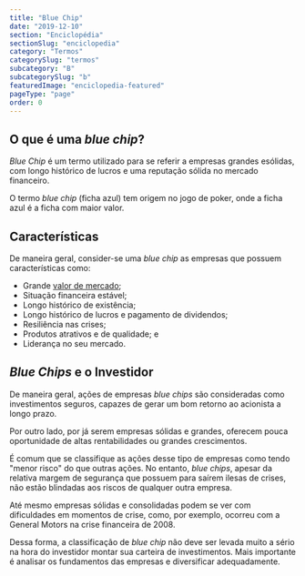 ```yaml
---
title: "Blue Chip"
date: "2019-12-10"
section: "Enciclopédia"
sectionSlug: "enciclopedia"
category: "Termos"
categorySlug: "termos"
subcategory: "B"
subcategorySlug: "b"
featuredImage: "enciclopedia-featured"
pageType: "page"
order: 0
---
```


## O que é uma *blue chip*?

*Blue Chip* é um termo utilizado para se referir a empresas grandes esólidas, com longo histórico de lucros e uma reputação sólida no mercado financeiro.

O termo *blue chip* (ficha azul) tem origem no jogo de poker, onde a ficha azul é a ficha com maior valor.

## Características

De maneira geral, consider-se uma *blue chip* as empresas que possuem características como:

- Grande [valor de mercado](/enciclopedia/termos/v/valor-de-mercado);
- Situação financeira estável;
- Longo histórico de existência;
- Longo histórico de lucros e pagamento de dividendos;
- Resiliência nas crises;
- Produtos atrativos e de qualidade; e
- Liderança no seu mercado.

## *Blue Chips* e o Investidor

De maneira geral, ações de empresas *blue chips* são consideradas como investimentos seguros, capazes de gerar um bom retorno ao acionista a longo prazo.

Por outro lado, por já serem empresas sólidas e grandes, oferecem pouca oportunidade de altas rentabilidades ou grandes crescimentos.

É comum que se classifique as ações desse tipo de empresas como tendo "menor risco" do que outras ações. No entanto, *blue chips*, apesar da relativa margem de segurança que possuem para saírem ilesas de crises, não estão blindadas aos riscos de qualquer outra empresa.

Até mesmo empresas sólidas e consolidadas podem se ver com dificuldades em momentos de crise, como, por exemplo, ocorreu com a General Motors na crise financeira de 2008.

Dessa forma, a classificação de *blue chip* não deve ser levada muito a sério na hora do investidor montar sua carteira de investimentos. Mais importante é analisar os fundamentos das empresas e diversificar adequadamente.